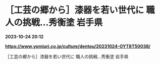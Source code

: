 # ［工芸の郷から］漆器を若い世代に 職人の挑戦…秀衡塗 岩手県

**2023-10-24 20:12**

**https://www.yomiuri.co.jp/culture/dentou/20231024-OYT8T50038/**

［工芸の郷から］漆器を若い世代に 職人の挑戦…秀衡塗 岩手県